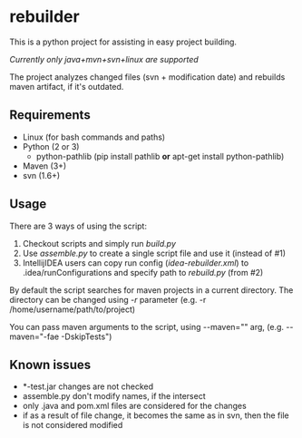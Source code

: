 # rebuilder
This is a python project for assisting in easy project building.

*Currently only java+mvn+svn+linux are supported*

The project analyzes changed files (svn + modification date) and rebuilds maven artifact,
if it's outdated.

## Requirements
* Linux (for bash commands and paths)
* Python (2 or 3)
  * python-pathlib (pip install pathlib **or** apt-get install python-pathlib)
* Maven (3+)
* svn (1.6+)

## Usage
There are 3 ways of using the script:

1. Checkout scripts and simply run *build.py*
2. Use *assemble.py* to create a single script file and use it (instead of #1)
3. IntellijIDEA users can copy run config (*idea-rebuilder.xml*) to .idea/runConfigurations and specify path to *rebuild.py* (from #2)

By default the script searches for maven projects in a current directory. The directory can be changed using *-r* parameter (e.g. -r /home/username/path/to/project)

You can pass maven arguments to the script, using --maven="" arg, (e.g. --maven="-fae -DskipTests")

## Known issues
* *-test.jar changes are not checked
* assemble.py don't modify names, if the intersect
* only .java and pom.xml files are considered for the changes
* if as a result of file change, it becomes the same as in svn, then the file is not considered modified
